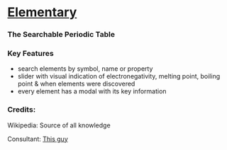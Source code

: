 # [Elementary](https://antonhuggard.github.io/elementary/)
### The Searchable Periodic Table


### Key Features

- search elements by symbol, name or property
- slider with visual indication of electronegativity, melting point, boiling point & when elements were discovered
- every element has a modal with its key information


### Credits:


Wikipedia: Source of all knowledge


Consultant: [This guy](github.com/mirlington)
